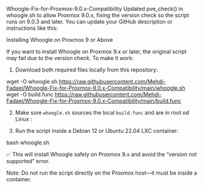 Whoogle-Fix-for-Proxmox-9.0.x-Compatibility
Updated pve_check() in whoogle.sh to allow Proxmox 9.0.x, fixing the version check so the script runs on 9.0.3 and later.
You can update your GitHub description or instructions like this:

Installing Whoogle on Proxmox 9 or Above

If you want to install Whoogle on Proxmox 9.x or later, the original script may fail due to the version check. To make it work:

1. Download both required files locally from this repository:


wget -O whoogle.sh https://raw.githubusercontent.com/Mehdi-Fadaei/Whoogle-Fix-for-Proxmox-9.0.x-Compatibility/main/whoogle.sh
wget -O build.func https://raw.githubusercontent.com/Mehdi-Fadaei/Whoogle-Fix-for-Proxmox-9.0.x-Compatibility/main/build.func


2. Make sure `whoogle.sh` sources the local `build.func` and are in root od Linux :

3. Run the script inside a Debian 12 or Ubuntu 22.04 LXC container:


bash whoogle.sh


✅ This will install Whoogle safely on Proxmox 9.x and avoid the “version not supported” error.

Note: Do not run the script directly on the Proxmox host—it must be inside a container.
